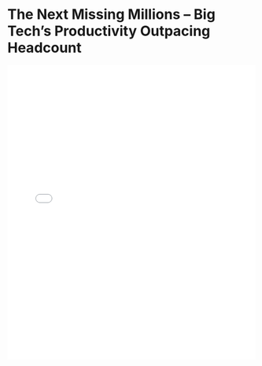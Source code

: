# The Next Missing Millions – Big Tech’s Productivity Outpacing Headcount

<embed src="The Next Missing Millions – Big Tech’s Productivity Outpacing Headcount.pdf" type="application/pdf" width="100%" height="600px">
